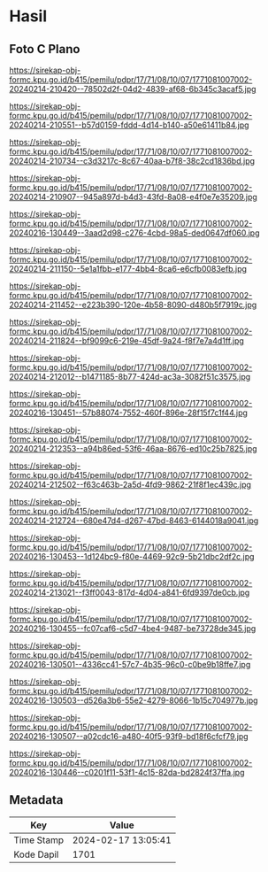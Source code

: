 # Hasil

## Foto C Plano

https://sirekap-obj-formc.kpu.go.id/b415/pemilu/pdpr/17/71/08/10/07/1771081007002-20240214-210420--78502d2f-04d2-4839-af68-6b345c3acaf5.jpg

https://sirekap-obj-formc.kpu.go.id/b415/pemilu/pdpr/17/71/08/10/07/1771081007002-20240214-210551--b57d0159-fddd-4d14-b140-a50e61411b84.jpg

https://sirekap-obj-formc.kpu.go.id/b415/pemilu/pdpr/17/71/08/10/07/1771081007002-20240214-210734--c3d3217c-8c67-40aa-b7f8-38c2cd1836bd.jpg

https://sirekap-obj-formc.kpu.go.id/b415/pemilu/pdpr/17/71/08/10/07/1771081007002-20240214-210907--945a897d-b4d3-43fd-8a08-e4f0e7e35209.jpg

https://sirekap-obj-formc.kpu.go.id/b415/pemilu/pdpr/17/71/08/10/07/1771081007002-20240216-130449--3aad2d98-c276-4cbd-98a5-ded0647df060.jpg

https://sirekap-obj-formc.kpu.go.id/b415/pemilu/pdpr/17/71/08/10/07/1771081007002-20240214-211150--5e1a1fbb-e177-4bb4-8ca6-e6cfb0083efb.jpg

https://sirekap-obj-formc.kpu.go.id/b415/pemilu/pdpr/17/71/08/10/07/1771081007002-20240214-211452--e223b390-120e-4b58-8090-d480b5f7919c.jpg

https://sirekap-obj-formc.kpu.go.id/b415/pemilu/pdpr/17/71/08/10/07/1771081007002-20240214-211824--bf9099c6-219e-45df-9a24-f8f7e7a4d1ff.jpg

https://sirekap-obj-formc.kpu.go.id/b415/pemilu/pdpr/17/71/08/10/07/1771081007002-20240214-212012--b1471185-8b77-424d-ac3a-3082f51c3575.jpg

https://sirekap-obj-formc.kpu.go.id/b415/pemilu/pdpr/17/71/08/10/07/1771081007002-20240216-130451--57b88074-7552-460f-896e-28f15f7c1f44.jpg

https://sirekap-obj-formc.kpu.go.id/b415/pemilu/pdpr/17/71/08/10/07/1771081007002-20240214-212353--a94b86ed-53f6-46aa-8676-ed10c25b7825.jpg

https://sirekap-obj-formc.kpu.go.id/b415/pemilu/pdpr/17/71/08/10/07/1771081007002-20240214-212502--f63c463b-2a5d-4fd9-9862-21f8f1ec439c.jpg

https://sirekap-obj-formc.kpu.go.id/b415/pemilu/pdpr/17/71/08/10/07/1771081007002-20240214-212724--680e47d4-d267-47bd-8463-6144018a9041.jpg

https://sirekap-obj-formc.kpu.go.id/b415/pemilu/pdpr/17/71/08/10/07/1771081007002-20240216-130453--1d124bc9-f80e-4469-92c9-5b21dbc2df2c.jpg

https://sirekap-obj-formc.kpu.go.id/b415/pemilu/pdpr/17/71/08/10/07/1771081007002-20240214-213021--f3ff0043-817d-4d04-a841-6fd9397de0cb.jpg

https://sirekap-obj-formc.kpu.go.id/b415/pemilu/pdpr/17/71/08/10/07/1771081007002-20240216-130455--fc07caf6-c5d7-4be4-9487-be73728de345.jpg

https://sirekap-obj-formc.kpu.go.id/b415/pemilu/pdpr/17/71/08/10/07/1771081007002-20240216-130501--4336cc41-57c7-4b35-96c0-c0be9b18ffe7.jpg

https://sirekap-obj-formc.kpu.go.id/b415/pemilu/pdpr/17/71/08/10/07/1771081007002-20240216-130503--d526a3b6-55e2-4279-8066-1b15c704977b.jpg

https://sirekap-obj-formc.kpu.go.id/b415/pemilu/pdpr/17/71/08/10/07/1771081007002-20240216-130507--a02cdc16-a480-40f5-93f9-bd18f6cfcf79.jpg

https://sirekap-obj-formc.kpu.go.id/b415/pemilu/pdpr/17/71/08/10/07/1771081007002-20240216-130446--c0201f11-53f1-4c15-82da-bd2824f37ffa.jpg


## Metadata

| Key        | Value               |
| ---------- | ------------------- |
| Time Stamp | 2024-02-17 13:05:41 |
| Kode Dapil | 1701                |



